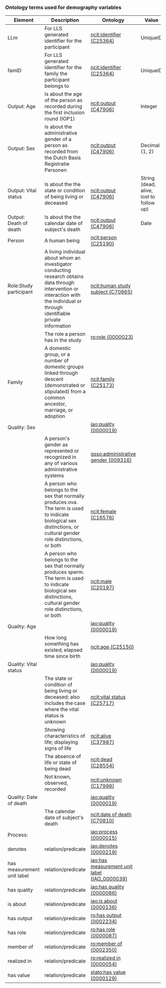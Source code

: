  ### Ontology terms used for demography variables

| Element | Description | Ontology | Value | Units |
| ------- | ----------- | -------- | ----- | ----- | 
| LLnr    | For LLS generated identifier for the participant | [ncit:identifier (C25364)](http://purl.obolibrary.org/obo/NCIT_C25364) | UniqueID  |       |
| famID   | For LLS generated identifier for the family the participant belongs to | [ncit:identifier (C25364)](http://purl.obolibrary.org/obo/NCIT_C25364) | UniqueID  |       |
| Output: Age            | Is about the age of the person as recorded during the first inclusion round (IOP1) | [ncit:output (C47906)](http://purl.obolibrary.org/obo/NCIT_C47906)             | Integer | [uo:year (0000036)](http://purl.obolibrary.org/obo/UO_0000036) |
| Output: Sex    | Is about the administrative gender of a person as recorded from the Dutch Basis Registratie Personen | [ncit:output (C47906)](http://purl.obolibrary.org/obo/NCIT_C47906)             | Decimal (1, 2) |  |
| Output: Vital status    | Is about the the state or condition of being living or deceased  | [ncit:output (C47906)](http://purl.obolibrary.org/obo/NCIT_C47906)             | String (dead, alive, lost to follow up) |  |
| Output: Death of death    | Is about the the calendar date of subject's death  | [ncit:output (C47906)](http://purl.obolibrary.org/obo/NCIT_C47906)             | Date |  |
| Person                 | A human being | [ncit:person (C25190)](http://purl.obolibrary.org/obo/NCIT_C25190)             | | |
| Role:Study participant | A living individual about whom an investigator conducting research obtains data through intervention or interaction with the individual or through identifiable private information | [ncit:human study subject (C70665)](http://purl.obolibrary.org/obo/NCIT_C70665)| | |
|                        | The role a person has in the study | [ro:role (0000023)](http://purl.obolibrary.org/obo/BFO_0000023)                | | |
| Family                 | A domestic group, or a number of domestic groups linked through descent (demonstrated or stipulated) from a common ancestor, marriage, or adoption | [ncit:family (C25173)](http://purl.obolibrary.org/obo/NCIT_C25173)             | | |
| Quality: Sex           || [iao:quality (0000019)](http://purl.obolibrary.org/obo/BFO_0000019)             | | |
|                        | A person's gender as represented or recognized in any of various administrative systems | [gsso:administrative gender (009316)](http://purl.obolibrary.org/obo/GSSO_009316)             | | |
|                        | A person who belongs to the sex that normally produces ova. The term is used to indicate biological sex distinctions, or cultural gender role distinctions, or both | [ncit:female (C16576)](http://purl.obolibrary.org/obo/NCIT_C16576)             | | |
|                        | A person who belongs to the sex that normally produces sperm. The term is used to indicate biological sex distinctions, cultural gender role distinctions, or both | [ncit:male (C20197)](http://purl.obolibrary.org/obo/NCIT_C20197)             | | |
| Quality: Age           || [iao:quality (0000019)](http://purl.obolibrary.org/obo/BFO_0000019)             | | |
|                        | How long something has existed; elapsed time since birth | [ncit:age (C25150)](http://purl.obolibrary.org/obo/NCIT_C25150)             | | |
| Quality: Vital status  || [iao:quality (0000019)](http://purl.obolibrary.org/obo/BFO_0000019)             | | |
|                        | The state or condition of being living or deceased; also includes the case where the vital status is unknown| [ncit:vital status (C25717)](http://purl.obolibrary.org/obo/NCIT_C25717)             | | |
|                        | Showing characteristics of life; displaying signs of life| [ncit:alive (C37987)](http://purl.obolibrary.org/obo/NCIT_C37987)             | | |
|                        | The absence of life or state of being dead| [ncit:dead (C28554)](http://purl.obolibrary.org/obo/NCIT_C28554)             | | |
|                        | Not known, observed, recorded| [ncit:unknown (C17998)](http://purl.obolibrary.org/obo/NCIT_C17998)             | | |
| Quality: Date of death || [iao:quality (0000019)](http://purl.obolibrary.org/obo/BFO_0000019)             | | |
|                        | The calendar date of subject's death | [ncit:date of death (C70810)](http://purl.obolibrary.org/obo/NCIT_C70810)             | | |
| Process:               || [iao:process (0000015)](http://purl.obolibrary.org/obo/BFO_0000015)             | | |
| denotes                | relation/predicate | [iao:denotes (0000219)](http://purl.obolibrary.org/obo/IAO_0000219)            | | |
| has measurement unit label | relation/predicate | [iao:has measurement unit label (IAO_0000039)](http://purl.obolibrary.org/obo/IAO_0000039) | | |
| has quality            | relation/predicate | [iao:has quality (0000086)](http://purl.obolibrary.org/obo/RO_0000086)           | | |
| is about               | relation/predicate | [iao:is about (0000136)](http://purl.obolibrary.org/obo/IAO_0000136)           | | |
| has output             | relation/predicate | [ro:has output (0002234)](http://purl.obolibrary.org/obo/RO_0002234)           | | |
| has role               | relation/predicate | [ro:has role (0000087)](http://purl.obolibrary.org/obo/RO_0000087)             | | |
| member of              | relation/predicate | [ro:member of (0002350)](http://purl.obolibrary.org/obo/RO_0002350)            | | |
| realized in            | relation/predicate | [ro:realized in (0000054)](http://purl.obolibrary.org/obo/BFO_0000054)           | | |
| has value              | relation/predicate | [stato:has value (0000129)](http://purl.obolibrary.org/obo/STATO_0000129)      | | |




